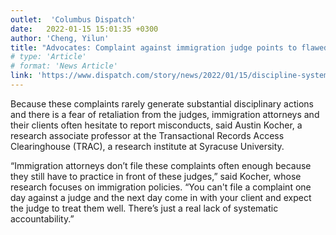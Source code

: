```yaml
---
outlet:  'Columbus Dispatch'
date:   2022-01-15 15:01:35 +0300
author: 'Cheng, Yilun'
title: "Advocates: Complaint against immigration judge points to flawed accountability system"
# type: 'Article'
# format: 'News Article'
link: 'https://www.dispatch.com/story/news/2022/01/15/discipline-system-immigration-judges-lacks-transparency/9157927002/'
---
```

Because these complaints rarely generate substantial disciplinary actions and there is a fear of retaliation from the judges, immigration attorneys and their clients often hesitate to report misconducts, said Austin Kocher, a research associate professor at the Transactional Records Access Clearinghouse (TRAC), a research institute at Syracuse University.

“Immigration attorneys don’t file these complaints often enough because they still have to practice in front of these judges,” said Kocher, whose research focuses on immigration policies. “You can't file a complaint one day against a judge and the next day come in with your client and expect the judge to treat them well. There’s just a real lack of systematic accountability.”